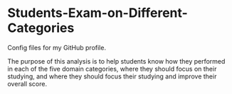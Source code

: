 # Students-Exam-on-Different-Categories
Config files for my GitHub profile.

The purpose of this analysis is to help students know how they performed 
in each of the five domain categories, where they should focus on their studying, 
and where they should focus their studying and improve their overall score.
